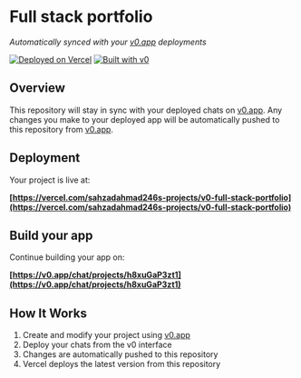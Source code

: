 # Full stack portfolio

*Automatically synced with your [v0.app](https://v0.app) deployments*

[![Deployed on Vercel](https://img.shields.io/badge/Deployed%20on-Vercel-black?style=for-the-badge&logo=vercel)](https://vercel.com/sahzadahmad246s-projects/v0-full-stack-portfolio)
[![Built with v0](https://img.shields.io/badge/Built%20with-v0.app-black?style=for-the-badge)](https://v0.app/chat/projects/h8xuGaP3zt1)

## Overview

This repository will stay in sync with your deployed chats on [v0.app](https://v0.app).
Any changes you make to your deployed app will be automatically pushed to this repository from [v0.app](https://v0.app).

## Deployment

Your project is live at:

**[https://vercel.com/sahzadahmad246s-projects/v0-full-stack-portfolio](https://vercel.com/sahzadahmad246s-projects/v0-full-stack-portfolio)**

## Build your app

Continue building your app on:

**[https://v0.app/chat/projects/h8xuGaP3zt1](https://v0.app/chat/projects/h8xuGaP3zt1)**

## How It Works

1. Create and modify your project using [v0.app](https://v0.app)
2. Deploy your chats from the v0 interface
3. Changes are automatically pushed to this repository
4. Vercel deploys the latest version from this repository